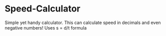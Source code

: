 # Speed-Calculator
Simple yet handy calculator. This can calculate speed in decimals and even negative numbers!
Uses s = d/t formula
